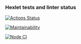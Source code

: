 ### Hexlet tests and linter status

[![Actions Status](https://github.com/MussonTMN/frontend-project-11/workflows/hexlet-check/badge.svg)](https://github.com/MussonTMN/frontend-project-11/actions)

[![Maintainability](https://api.codeclimate.com/v1/badges/e6bc3771cdaec0d60c0d/maintainability)](https://codeclimate.com/github/MussonTMN/frontend-project-11/maintainability)

[![Node CI](https://github.com/MussonTMN/frontend-project-11/actions/workflows/nodejs.yml/badge.svg?event=push)](https://github.com/MussonTMN/frontend-project-11/actions/workflows/nodejs.yml)
